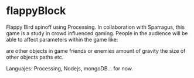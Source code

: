 flappyBlock
===========

Flappy Bird spinoff using Processing. In collaboration with Sparragus, this game is a study in crowd influenced gaming.
People in the audience will be able to affect parameters within the game like:

are other objects in game friends or enemies
amount of gravity
the size of other objects
paths
etc.

Languajes: Processing, Nodejs, mongoDB... for now.

